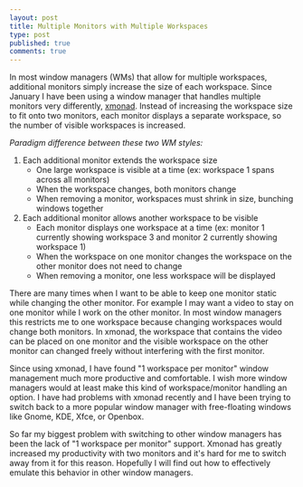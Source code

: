 ```yaml
---
layout: post
title: Multiple Monitors with Multiple Workspaces
type: post
published: true
comments: true
---
```

In most window managers (WMs) that allow for multiple workspaces, additional monitors simply increase the size of each workspace. Since January I have been using a window manager that handles multiple monitors very differently, [xmonad][].  Instead of increasing the workspace size to fit onto two monitors, each monitor displays a separate workspace, so the number of visible workspaces is increased.

*Paradigm difference between these two WM styles:*

1. Each additional monitor extends the workspace size
    - One large workspace is visible at a time (ex: workspace 1 spans across all monitors)
    - When the workspace changes, both monitors change
    - When removing a monitor, workspaces must shrink in size, bunching windows together
2. Each additional monitor allows another workspace to be visible
    - Each monitor displays one workspace at a time (ex: monitor 1 currently showing workspace 3 and monitor 2 currently showing workspace 1)
    - When the workspace on one monitor changes the workspace on the other monitor does not need to change
    - When removing a monitor, one less workspace will be displayed

There are many times when I want to be able to keep one monitor static while changing the other monitor.  For example I may want a video to stay on one monitor while I work on the other monitor.  In most window managers this restricts me to one workspace because changing workspaces would change both monitors.  In xmonad, the workspace that contains the video can be placed on one monitor and the visible workspace on the other monitor can changed freely without interfering with the first monitor.

Since using xmonad, I have found "1 workspace per monitor" window management much more productive and comfortable.  I wish more window managers would at least make this kind of workspace/monitor handling an option.  I have had problems with xmonad recently and I have been trying to switch back to a more popular window manager with free-floating windows like Gnome, KDE, Xfce, or Openbox.

So far my biggest problem with switching to other window managers has been the lack of "1 workspace per monitor" support.  Xmonad has greatly increased my productivity with two monitors and it's hard for me to switch away from it for this reason.  Hopefully I will find out how to effectively emulate this behavior in other window managers.

[xmonad]: http://www.xmonad.org/

